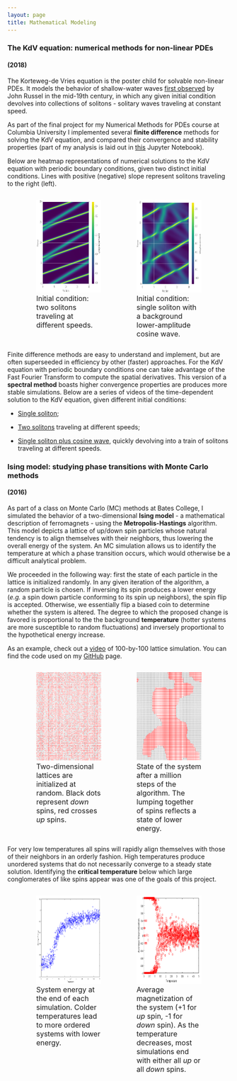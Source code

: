 ```yaml
---
layout: page
title: Mathematical Modeling
---
```


### The KdV equation: numerical methods for non-linear PDEs
#### (2018)

The Korteweg-de Vries equation is the poster child for solvable non-linear PDEs. It models the behavior of shallow-water waves [first observed]("http://www.macs.hw.ac.uk/~chris/scott_russell.html") by John Russel in the mid-19th century, in which any given initial condition devolves into collections of solitons - solitary waves traveling at constant speed. 

As part of the final project for my Numerical Methods for PDEs course at Columbia University I implemented several **finite difference** methods for solving the KdV equation, and compared their convergence and stability properties (part of my analysis is laid out in [this](https://github.com/TiagoJCor/Numerical-Methods-KDV/blob/master/numerical_KDV.ipynb) Jupyter Notebook).

Below are heatmap representations of numerical solutions to the KdV equation with periodic boundary conditions, given two distinct initial conditions. Lines with positive (negative) slope represent solitons traveling to the right (left).

<div style="width: 100%; overflow: hidden;">
    <div style="width: 45%; margin-left: 5%; float: left;"> <figure><img src="/img/kdveq/kdvsolitons2.png" width="310" height="210"> <figcaption><font size="3">Initial condition: two solitons traveling at different speeds.</font></figcaption> </figure>  </div>
    <div style="width: 45%; margin-right: 5%; float: right;"> <figure><img src="/img/kdveq/kdvsolitons.png" width="310" height="210"> <figcaption><font size="3">Initial condition: single soliton with a background lower-amplitude cosine wave.</font></figcaption> </figure></div>
</div>

Finite difference methods are easy to understand and implement, but are often superseeded in efficiency by other (faster) approaches. For the KdV equation with periodic boundary conditions one can take advantage of the Fast Fourier Transform to compute the spatial derivatives. This version of a **spectral method** boasts higher convergence properties are produces more stable simulations. Below are a series of videos of the time-dependent solution to the KdV equation, given different initial conditions:

* [Single soliton](https://drive.google.com/file/d/1FZuBoY9WnwVYD6kC2p0drA1o4exNobN-/view?usp=sharing);

* [Two solitons](https://drive.google.com/open?id=1NGMIAR_1-p6ydgFwgCZ2gWCRSyBRf03q) traveling at different speeds;

* [Single soliton plus cosine wave](https://drive.google.com/open?id=1G1bRAdLtqmr8X_CXkWoM5FxkfRUxoXxC), quickly devolving into a train of solitons traveling at different speeds.


### Ising model: studying phase transitions with Monte Carlo methods
#### (2016)

<p> </p>

As part of a class on Monte Carlo (MC) methods at Bates College, I simulated the behavior of a two-dimensional **Ising model** - a mathematical description of ferromagnets - using the **Metropolis-Hastings** algorithm. This model depicts a lattice of up/down spin particles whose natural tendency is to align themselves with their neighbors, thus lowering the overall energy of the system. An MC simulation allows us to identify the temperature at which a phase transition occurs, which would otherwise be a difficult analytical problem.

We proceeded in the following way: first the state of each particle in the lattice is initialized randomly. In any given iteration of the algorithm, a random particle is chosen. If inversing its spin produces a lower energy (*e.g.* a spin down particle conforming to its spin up neighbors), the spin flip is accepted. Otherwise, we essentially flip a biased coin to determine whether the system is altered. The degree to which the proposed change is favored is proportional to the the background **temperature** (hotter systems are more susceptible to random fluctuations) and inversely proportional to the hypothetical energy increase.

As an example, check out a [video](https://drive.google.com/open?id=1PCurBmP5v0ob1E0UodKkJlWlzoWzD15q "Video of 2D Ising Model simulation")  of 100-by-100 lattice simulation. You can find the code used on my [GitHub](https://github.com/TiagoJCor/Monte-Carlo-Simulations) page.


<div style="width: 100%; overflow: hidden;">
    <div style="width: 45%; margin-left: 5%; float: left;"> <figure><img src="/img/isingmodel/isingbefore.png" width="300" height="200"> <figcaption><font size="3">Two-dimensional lattices are initialized at random. Black dots represent <i>down</i> spins, red crosses <i>up</i> spins.</font></figcaption> </figure>  </div>
    <div style="width: 45%; margin-right: 5%; float: right;"> <figure><img src="/img/isingmodel/isingafter.png" width="300" height="200"> <figcaption><font size="3">State of the system after a million steps of the algorithm. The lumping together of spins reflects a state of lower energy.</font></figcaption> </figure></div>
</div>

For very low temperatures all spins will rapidly align themselves with those of their neighbors in an orderly fashion. High temperatures produce unordered systems that do not necessarily converge to a steady state solution. Identifying the **critical temperature** below which large conglomerates of like spins appear was one of the goals of this project.

<div style="width: 100%; overflow: hidden;">
    <div style="width: 45%; margin-left: 5%; float: left;"> <figure><img src="/img/isingmodel/isingenergy.png" width="290" height="200"> <figcaption><font size="3">System energy at the end of each simulation. Colder temperatures lead to more ordered systems with lower energy.</font></figcaption> </figure>  </div>
    <div style="width: 45%; margin-right: 5%; float: right;"> <figure><img src="/img/isingmodel/isingmagn.png" width="300" height="200"> <figcaption><font size="3">Average magnetization of the system (+1 for <i>up</i> spin, -1 for <i>down</i> spin). As the temperature decreases, most simulations end with either all <i>up</i> or all <i>down</i> spins.</font></figcaption> </figure></div>
</div>
